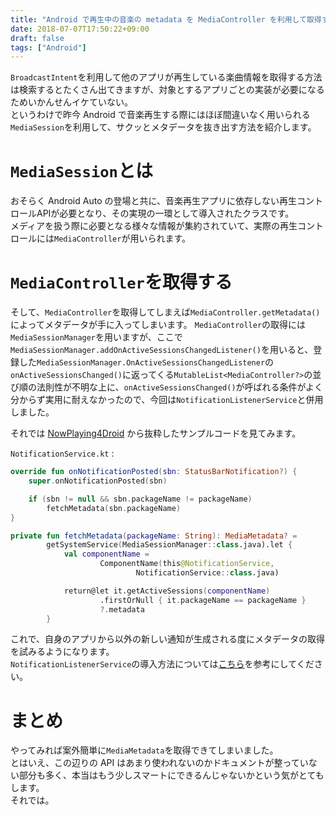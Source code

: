 ```yaml
---
title: "Android で再生中の音楽の metadata を MediaController を利用して取得する"
date: 2018-07-07T17:50:22+09:00
draft: false
tags: ["Android"]
---
```

`BroadcastIntent`を利用して他のアプリが再生している楽曲情報を取得する方法は検索するとたくさん出てきますが、対象とするアプリごとの実装が必要になるためいかんせんイケていない。  
というわけで昨今 Android で音楽再生する際にはほぼ間違いなく用いられる`MediaSession`を利用して、サクッとメタデータを抜き出す方法を紹介します。

# `MediaSession`とは
おそらく Android Auto の登場と共に、音楽再生アプリに依存しない再生コントロールAPIが必要となり、その実現の一環として導入されたクラスです。  
メディアを扱う際に必要となる様々な情報が集約されていて、実際の再生コントロールには`MediaController`が用いられます。

# `MediaController`を取得する
そして、`MediaController`を取得してしまえば`MediaController.getMetadata()`によってメタデータが手に入ってしまいます。
`MediaController`の取得には`MediaSessionManager`を用いますが、ここで`MediaSessionManager.addOnActiveSessionsChangedListener()`を用いると、登録した`MediaSessionManager.OnActiveSessionsChangedListener`の`onActiveSessionsChanged()`に返ってくる`MutableList<MediaController?>`の並び順の法則性が不明な上に、`onActiveSessionsChanged()`が呼ばれる条件がよく分からず実用に耐えなかったので、今回は`NotificationListenerService`と併用しました。

それでは [NowPlaying4Droid](https://github.com/geckour/NowPlaying4Droid) から抜粋したサンプルコードを見てみます。

`NotificationService.kt` :
```kotlin
override fun onNotificationPosted(sbn: StatusBarNotification?) {
    super.onNotificationPosted(sbn)

    if (sbn != null && sbn.packageName != packageName)
        fetchMetadata(sbn.packageName)
}

private fun fetchMetadata(packageName: String): MediaMetadata? =
        getSystemService(MediaSessionManager::class.java).let {
            val componentName =
                    ComponentName(this@NotificationService,
                            NotificationService::class.java)

            return@let it.getActiveSessions(componentName)
                    .firstOrNull { it.packageName == packageName }
                    ?.metadata
        }
```
これで、自身のアプリから以外の新しい通知が生成される度にメタデータの取得を試みるようになります。  
`NotificationListenerService`の導入方法については[こちら](/posts/2018/0330-introduce_notification_listener_service/)を参考にしてください。

# まとめ
やってみれば案外簡単に`MediaMetadata`を取得できてしまいました。  
とはいえ、この辺りの API はあまり使われないのかドキュメントが整っていない部分も多く、本当はもう少しスマートにできるんじゃないかという気がとてもします。  
それでは。
